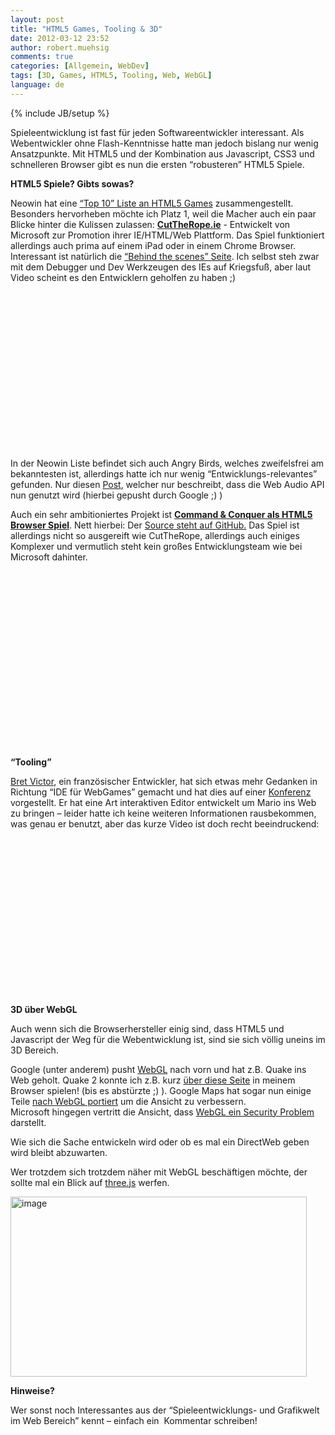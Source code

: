 ```yaml
---
layout: post
title: "HTML5 Games, Tooling & 3D"
date: 2012-03-12 23:52
author: robert.muehsig
comments: true
categories: [Allgemein, WebDev]
tags: [3D, Games, HTML5, Tooling, Web, WebGL]
language: de
---
```

{% include JB/setup %}
<p>Spieleentwicklung ist fast für jeden Softwareentwickler interessant. Als Webentwickler ohne Flash-Kenntnisse hatte man jedoch bislang nur wenig Ansatzpunkte. Mit HTML5 und der Kombination aus Javascript, CSS3 und schnelleren Browser gibt es nun die ersten “robusteren” HTML5 Spiele.</p> <p><strong>HTML5 Spiele? Gibts sowas?</strong></p> <p>Neowin hat eine <a href="http://www.neowin.net/news/top-10-html5-games">“Top 10” Liste an HTML5 Games</a> zusammengestellt. Besonders hervorheben möchte ich Platz 1, weil die Macher auch ein paar Blicke hinter die Kulissen zulassen: <a href="http://www.cuttherope.ie/"><strong>CutTheRope.ie</strong></a> - Entwickelt von Microsoft zur Promotion ihrer IE/HTML/Web Plattform. Das Spiel funktioniert allerdings auch prima auf einem iPad oder in einem Chrome Browser. Interessant ist natürlich die <a href="http://www.cuttherope.ie/dev/">“Behind the scenes” Seite</a>. Ich selbst steh zwar mit dem Debugger und Dev Werkzeugen des IEs auf Kriegsfuß, aber laut Video scheint es den Entwicklern geholfen zu haben ;)</p> <div style="padding-bottom: 0px; margin: 0px; padding-left: 0px; padding-right: 0px; display: inline; float: none; padding-top: 0px" id="scid:5737277B-5D6D-4f48-ABFC-DD9C333F4C5D:e55bf9bd-d562-413e-bbab-bdadb71735c0" class="wlWriterEditableSmartContent"><div><object width="448" height="252"><param name="movie" value="http://www.youtube.com/v/px_n1pNzEwI#!?hl=en&amp;hd=1"></param><embed src="http://www.youtube.com/v/px_n1pNzEwI#!?hl=en&amp;hd=1" type="application/x-shockwave-flash" width="448" height="252"></embed></object></div></div> <p>In der Neowin Liste befindet sich auch Angry Birds, welches zweifelsfrei am bekanntesten ist, allerdings hatte ich nur wenig “Entwicklungs-relevantes” gefunden. Nur diesen <a href="http://googlecode.blogspot.com/2012/01/angry-birds-chrome-now-uses-web-audio.html">Post</a>, welcher nur beschreibt, dass die Web Audio API nun genutzt wird (hierbei gepusht durch Google ;) ) </p> <p>Auch ein sehr ambitioniertes Projekt ist <a href="http://www.adityaravishankar.com/projects/games/command-and-conquer/"><strong>Command &amp; Conquer als HTML5 Browser Spiel</strong></a>. Nett hierbei: Der <a href="https://github.com/adityaravishankar/command-and-conquer/">Source steht auf GitHub.</a> Das Spiel ist allerdings nicht so ausgereift wie CutTheRope, allerdings auch einiges Komplexer und vermutlich steht kein großes Entwicklungsteam wie bei Microsoft dahinter.</p> <div style="padding-bottom: 0px; margin: 0px; padding-left: 0px; padding-right: 0px; display: inline; float: none; padding-top: 0px" id="scid:5737277B-5D6D-4f48-ABFC-DD9C333F4C5D:0cc17c90-eb25-4eae-8efa-591e07ffb50f" class="wlWriterEditableSmartContent"><div><object width="448" height="252"><param name="movie" value="http://www.youtube.com/v/lorDK_gY3CI?hl=en&amp;hd=1"></param><embed src="http://www.youtube.com/v/lorDK_gY3CI?hl=en&amp;hd=1" type="application/x-shockwave-flash" width="448" height="252"></embed></object></div></div> <p>&nbsp;</p>  <p><strong>“Tooling”</strong></p> <p><a href="http://www.hteumeuleu.fr/bret-victor-et-le-futur-des-interfaces-de-developpement/">Bret Victor</a>, ein französischer Entwickler, hat sich etwas mehr Gedanken in Richtung “IDE für WebGames” gemacht und hat dies auf einer <a href="http://vimeo.com/36579366">Konferenz</a> vorgestellt. Er hat eine Art interaktiven Editor entwickelt um Mario ins Web zu bringen – leider hatte ich keine weiteren Informationen rausbekommen, was genau er benutzt, aber das kurze Video ist doch recht beeindruckend:</p> <div style="padding-bottom: 0px; margin: 0px; padding-left: 0px; padding-right: 0px; display: inline; float: none; padding-top: 0px" id="scid:5737277B-5D6D-4f48-ABFC-DD9C333F4C5D:e5995113-f8c2-4ccc-bae4-120b57f06f55" class="wlWriterEditableSmartContent"><div><object width="448" height="252"><param name="movie" value="http://www.youtube.com/v/PlI-gPu3SPI?hl=en&amp;hd=1"></param><embed src="http://www.youtube.com/v/PlI-gPu3SPI?hl=en&amp;hd=1" type="application/x-shockwave-flash" width="448" height="252"></embed></object></div></div><strong></strong> <p><strong>3D über WebGL</strong></p> <p>Auch wenn sich die Browserhersteller einig sind, dass HTML5 und Javascript der Weg für die Webentwicklung ist, sind sie sich völlig uneins im 3D Bereich. </p> <p>Google (unter anderem) pusht <a href="http://www.knowyourstack.com/what-is/webgl">WebGL</a> nach vorn und hat z.B. Quake ins Web geholt. Quake 2 konnte ich z.B. kurz <a href="http://playwebgl.com/games/quake-2-webgl/">über diese Seite</a> in meinem Browser spielen! (bis es abstürzte ;) ). Google Maps hat sogar nun einige Teile <a href="http://www.chromeexperiments.com/detail/mapsgl/">nach WebGL portiert</a> um die Ansicht zu verbessern. <br>Microsoft hingegen vertritt die Ansicht, dass <a href="http://blogs.technet.com/b/srd/archive/2011/06/16/webgl-considered-harmful.aspx">WebGL ein Security Problem</a> darstellt.</p> <p>Wie sich die Sache entwickeln wird oder ob es mal ein DirectWeb geben wird bleibt abzuwarten. </p> <p>Wer trotzdem sich trotzdem näher mit WebGL beschäftigen möchte, der sollte mal ein Blick auf <a href="http://mrdoob.github.com/three.js/">three.js</a> werfen.</p> <p><a href="http://mrdoob.github.com/three.js/"><img style="background-image: none; border-bottom: 0px; border-left: 0px; padding-left: 0px; padding-right: 0px; display: inline; border-top: 0px; border-right: 0px; padding-top: 0px" title="image" border="0" alt="image" src="{{BASE_PATH}}/assets/wp-images/image1472.png" width="474" height="288"></a></p> <p><strong>Hinweise?</strong></p> <p>Wer sonst noch Interessantes aus der “Spieleentwicklungs- und Grafikwelt im Web Bereich” kennt – einfach ein&nbsp; Kommentar schreiben!</p>
